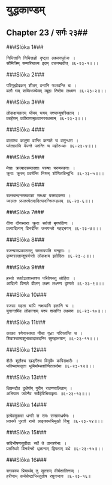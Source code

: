 युद्धकाण्डम्
===============================


## Chapter 23  / सर्गः २३##


###Slōka 1###


    निमित्तानि निमित्तज्ञो दृष्ट्वा लक्ष्मणपूर्वजः ।
    सौमित्रिम् सम्परिष्वज्य इदम् वचनम्ब्रवीत् ॥६-२३-१॥।।


###Slōka 2###


    परिगृह्योदकम् शीतम् वनानि फलवन्ति च ।
    बलौ घम् सम्विभज्येमम् व्यूह्य तिष्ठेम लक्ष्मण ॥६-२३-२॥।।


###Slōka 3###


    लोकक्षयकरम् भीमम् भयम् पश्याम्युपस्थितम् ।
    प्रबर्हणम् प्रवीराणामृक्षवानररक्षसाम् ॥६-२३-३॥।।


###Slōka 4###


    वाताश्च कलुषा वान्ति कम्पते च वसुन्धरा ।
    पर्वताग्राणि वेपन्ते पतन्ति च महीरुःआः ॥६-२३-४॥।।


###Slōka 5###


    मेघाः क्रव्यादसम्काशाः परुषाः परुषस्वनाः ।
    क्रूराः क्रूरम् प्रवर्षन्ति मिश्रम् शोणितबिन्दुभिः ॥६-२३-५॥।।


###Slōka 6###


    रक्तचन्दनसम्काशा सम्ध्या परमदारुणा ।
    ज्वलतः प्रपतत्येतदादित्यादग्निमण्डलम् ॥६-२३-६॥।।


###Slōka 7###


    दीना दीनस्वराः क्रूराः सर्वतो मृगपक्षिणः ।
    प्रत्यादित्यम् विनर्दन्ति जनयन्तो महद्भयम् ॥६-२३-७॥।।


###Slōka 8###


    रजन्यामप्रकाशस्तु सम्तापयति चन्द्रमाः ।
    कृष्णरक्ताम्शुपर्यन्तो लोकक्षय इवोदितः ॥६-२३-८॥।।


###Slōka 9###


    ह्रस्वो रूक्षोऽप्रशस्तश्च परिवेषस्तु लोहितः ।
    आदित्ये विमले वीलम् लक्ष्म लक्ष्मण दृश्यते ॥६-२३-९॥।।


###Slōka 10###


    रजसा महता चापि नक्षत्राणि हतानि च ।
    युगान्तमिव लोकानाम् पश्य शसन्ति लक्ष्मण ॥६-२३-१०॥।।


###Slōka 11###


    काकाः श्येनास्तथा नीचा गृध्राः परिपतन्ति च ।
    शिवाश्चाप्यशुभान्नादान्नदन्ति सुमहाभयान् ॥६-२३-११॥।।


###Slōka 12###


    शैलैः शूलैश्च खड्गैश्च विमुकैः कपिराक्षसैः ।
    भविष्यत्यावृता भूमिर्माम्सशोणितकर्दमा ॥६-२३-१२॥।।


###Slōka 13###


    क्षिप्रमद्यैव दुर्धर्षाम् पुरीम् रावणपालिताम् ।
    अभियाम जवेनैव सर्वैर्हरिभिरावृताः ॥६-२३-१३॥।।


###Slōka 14###


    इत्येवमुक्त्वा धन्वी स रामः सम्ग्रामधर्षणः ।
    प्रतस्थे पुरतो रामो लङ्कामभिमुखो विभुः ॥६-२३-१४॥।।


###Slōka 15###


    सविभीषणसुग्रीवाः सर्वे ते वानरर्षभाः ।
    प्रतस्थिरे विनर्दन्तो धृतानाम् द्विषताम् वधे ॥६-२३-१५॥।।


###Slōka 16###


    राघवस्य प्रियार्थम् तु सुतराम् वीर्यशालिनाम् ।
    हरीणाम् कर्मचेष्टाभिस्तुतोष रघुनन्दनः ॥६-२३-१६॥


